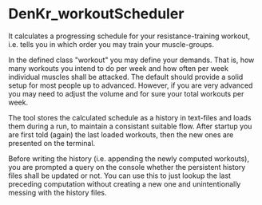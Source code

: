 # DenKr_workoutScheduler


It calculates a progressing schedule for your resistance-training workout, i.e. tells you in which order you may train your muscle-groups.

In the defined class "workout" you may define your demands. That is, how many workouts you intend to do per week and how often per week individual muscles shall be attacked. The default should provide a solid setup for most people up to advanced. However, if you are very advanced you may need to adjust the volume and for sure your total workouts per week.

The tool stores the calculated schedule as a history in text-files and loads them during a run, to maintain a consistant suitable flow. After startup you are first told (again) the last loaded workouts, then the new ones are presented on the terminal.

Before writing the history (i.e. appending the newly computed workouts), you are prompted a query on the console whether the persistent history files shall be updated or not. You can use this to just lookup the last preceding computation without creating a new one and unintentionally messing with the history files.
